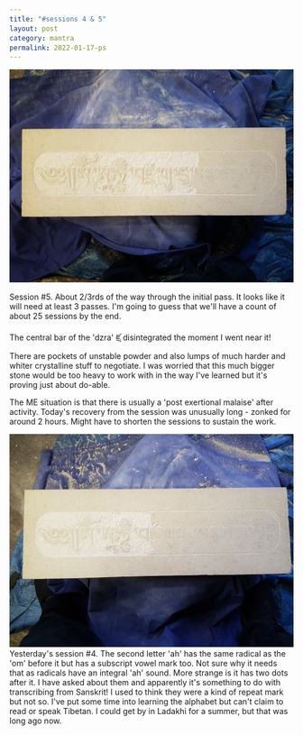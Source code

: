 ```yaml
---
title: "#sessions 4 & 5"
layout: post
category: mantra
permalink: 2022-01-17-ps
---
```


![Padmasambhava5](/assets/images/mani/padmasambhava/ps05.jpg)  


Session #5. About 2/3rds of the way through the initial pass. It looks like it will need at least 3 passes. I'm going to guess that we'll have a count of about 25 sessions by the end.  

The central bar of the 'dzra' ཛྲ disintegrated the moment I went near it! There are pockets of unstable powder and also lumps of much harder and whiter crystalline stuff to negotiate. I was worried that this much bigger stone would be too heavy to work with in the way I've learned but it's proving just about do-able. 

The ME situation is that there is usually a 'post exertional malaise' after activity. Today's recovery from the session was unusually long - zonked for around 2 hours. Might have to shorten the sessions to sustain the work.


![Padmasambhava4](/assets/images/mani/padmasambhava/ps04.jpg)  
Yesterday's session #4. The second letter 'ah' has the same radical as the 'om' before it but has a subscript vowel mark too. Not sure why it needs that as radicals have an integral 'ah' sound. More strange is it has two dots after it. I have asked about them and apparently it's something to do with transcribing from Sanskrit! I used to think they were a kind of repeat mark but not so. I've put some time into learning the alphabet but can't claim to read or speak Tibetan. I could get by in Ladakhi for a summer, but that was long ago now.

